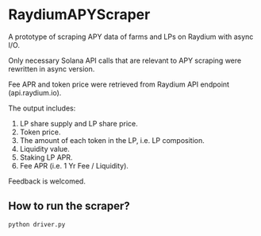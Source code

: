 # RaydiumAPYScraper

A prototype of scraping APY data of farms and LPs on Raydium with async I/O.

Only necessary Solana API calls that are relevant to APY scraping were rewritten in async version.

Fee APR and token price were retrieved from Raydium API endpoint (api.raydium.io).

The output includes:

1. LP share supply and LP share price.
2. Token price.
3. The amount of each token in the LP, i.e. LP composition.
4. Liquidity value.
5. Staking LP APR.
6. Fee APR (i.e. 1 Yr Fee / Liquidity).

Feedback is welcomed.

## How to run the scraper?
```
python driver.py
```
